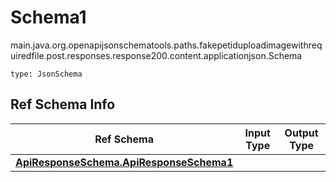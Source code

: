 # Schema1
main.java.org.openapijsonschematools.paths.fakepetiduploadimagewithrequiredfile.post.responses.response200.content.applicationjson.Schema
```
type: JsonSchema
```

## Ref Schema Info
Ref Schema | Input Type | Output Type
---------- | ---------- | -----------
[**ApiResponseSchema.ApiResponseSchema1**](../../../../../../../../hematools/components/schemas/ApiResponseSchema.md) |  | 
